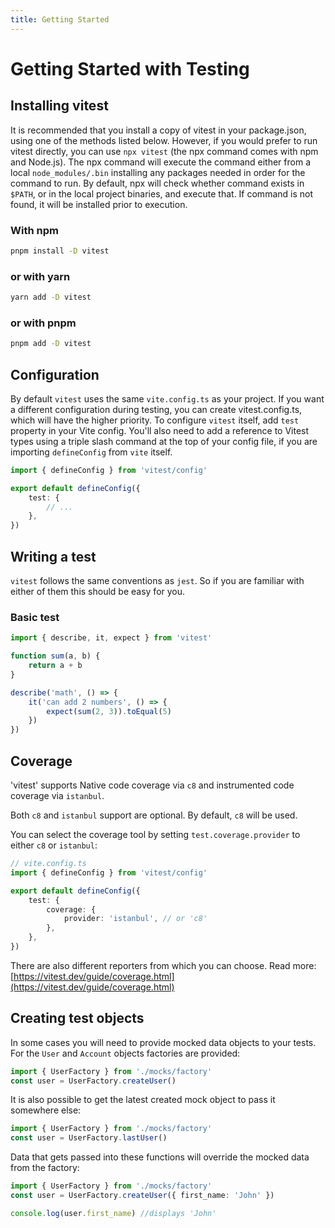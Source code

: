 ```yaml
---
title: Getting Started
---
```


# Getting Started with Testing

## Installing vitest

It is recommended that you install a copy of vitest in your package.json, using one of the methods listed below.
However, if you would prefer to run vitest directly, you can use `npx vitest` (the npx command comes with npm and Node.js).
The npx command will execute the command either from a local `node_modules/.bin` installing any packages needed in order for the command to run.
By default, npx will check whether command exists in `$PATH`, or in the local project binaries, and execute that. If command is not found, it will be installed prior to execution.

### With npm

```bash
pnpm install -D vitest
```

### or with yarn

```bash
yarn add -D vitest
```

### or with pnpm

```bash
pnpm add -D vitest
```

## Configuration

By default `vitest` uses the same `vite.config.ts` as your project.
If you want a different configuration during testing, you can create vitest.config.ts, which will have the higher priority.
To configure `vitest` itself, add `test` property in your Vite config. You'll also need to add a reference to Vitest types using a triple slash command at the top of your config file, if you are importing `defineConfig` from `vite` itself.

```typescript
import { defineConfig } from 'vitest/config'

export default defineConfig({
	test: {
		// ...
	},
})
```

## Writing a test

`vitest` follows the same conventions as `jest`. So if you are familiar with either of them this should be easy for you.

### Basic test

```typescript
import { describe, it, expect } from 'vitest'

function sum(a, b) {
	return a + b
}

describe('math', () => {
	it('can add 2 numbers', () => {
		expect(sum(2, 3)).toEqual(5)
	})
})
```

## Coverage

'vitest' supports Native code coverage via `c8` and instrumented code coverage via `istanbul`.

Both `c8` and `istanbul` support are optional. By default, `c8` will be used.

You can select the coverage tool by setting `test.coverage.provider` to either `c8` or `istanbul`:

```typescript
// vite.config.ts
import { defineConfig } from 'vitest/config'

export default defineConfig({
	test: {
		coverage: {
			provider: 'istanbul', // or 'c8'
		},
	},
})
```

There are also different reporters from which you can choose. Read more: [https://vitest.dev/guide/coverage.html](https://vitest.dev/guide/coverage.html)

## Creating test objects

In some cases you will need to provide mocked data objects to your tests.  
For the `User` and `Account` objects factories are provided:

```typescript
import { UserFactory } from './mocks/factory'
const user = UserFactory.createUser()
```

It is also possible to get the latest created mock object to pass it somewhere else:

```typescript
import { UserFactory } from './mocks/factory'
const user = UserFactory.lastUser()
```

Data that gets passed into these functions will override the mocked data from the factory:

```typescript
import { UserFactory } from './mocks/factory'
const user = UserFactory.createUser({ first_name: 'John' })

console.log(user.first_name) //displays 'John'
```
